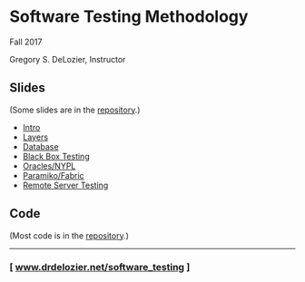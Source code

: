 Software Testing Methodology
============================

Fall 2017

Gregory S. DeLozier, Instructor


Slides
------

(Some slides are in the [repository]().)

* [Intro](slide/lecture_testing_intro.md)
* [Layers](slides/lecture_testing_layers.md)
* [Database](slides/lecture_testing_database.md)
* [Black Box Testing](slides/lecture_testing_bbst_etc.md)
* [Oracles/NYPL](slides/lecture_testing_oracle_nypl.md)
* [Paramiko/Fabric](slides/lecture_10-paramiko-and-fabric.pdf)
* [Remote Server Testing](slides/slides__remote_server_testing.md)


Code
----

(Most code is in the [repository]().)




---
### [ www.drdelozier.net/software_testing ]

